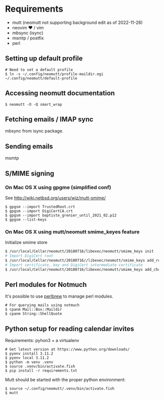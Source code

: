 # Requirements

- mutt (neomutt not supporting background edit as of 2022-11-28)
- neovim ❤️ / vim
- mbsync (isync)
- msmtp / postfix
- perl

## Setting up default profile

```shell
# Need to set a default profile
$ ln -s ~/.config/neomutt/profile-maildir.egi ~/.config/neomutt/default-profile
```

## Accessing neomutt documentation

```shell
$ neomutt -O -Q smart_wrap
```

## Fetching emails / IMAP sync

mbsync from isync package.

## Sending emails

msmtp

## S/MIME signing

### On Mac OS X using gpgme (simplified conf)

See http://wiki.netbsd.org/users/wiz/mutt-smime/

```shell
$ gpgsm --import TrustedRoot.crt
$ gpgsm --import DigiCertCA.crt
$ gpgsm --import baptiste_grenier_until_2021_02.p12
$ gpgsm --list-keys
```

### On Mac OS X using mutt/neomutt smime_keyes feature

Initialize smime store

```sh
$ /usr/local/Cellar/neomutt/20180716/libexec/neomutt/smime_keys init
# Import DigiCert root
$ /usr/local/Cellar/neomutt/20180716//libexec/neomutt/smime_keys add_root baptiste_grenier/TrustedRoot.crt
# Import certificate, key and DigiCert intermediate certificate
$ /usr/local/Cellar/neomutt/20180716/libexec/neomutt/smime_keys add_chain userkey.pem-new usercert.pem-new baptiste_grenier/DigiCertCA.crt
```

## Perl modules for Notmuch

It's possible to use [perlbrew](https://perlbrew.pl) to manage perl modules.


```shell
# For querying mails using notmuch
$ cpanm Mail::Box::Maildir
$ cpanm String::ShellQuote
```

## Python setup for reading calendar invites

Requirements: pyhon3 + a virtualenv

```shell
# Get latest version at https://www.python.org/downloads/
$ pyenv install 3.11.2
$ pyenv local 3.11.2
$ python -m venv .venv
$ source .venv/bin/activate.fish
$ pip install -r requirements.txt
```

Mutt should be started with the proper python environment:

```shell
$ source ~/.config/neomutt/.venv/bin/activate.fish
$ mutt
```
